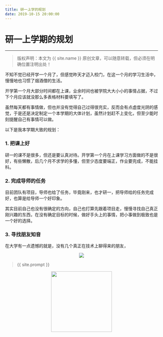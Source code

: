 ```yaml
---
title: 研一上学的规划
date: 2019-10-15 20:00:00
---
```

# 研一上学期的规划
***
> 版权声明：本文为 {{ site.name }} 原创文章，可以随意转载，但必须在明确位置注明出处！


不知不觉已经开学一个月了，但感觉昨天才迈入校门，在这一个月的学习生活中，慢慢地也习惯了烟酒僧的生活。

开学第一个月大部分时间都在上课，业余时间也被学院大大小小的事情占据，不过下个月应该就没那么多表格材料要填写了。

虽然每天都有事情做，但也并没有觉得自己过得很充实，反而会有点虚度光阴的感觉，于是还是决定制定一个本学期的大体计划，虽然计划赶不上变化，但至少能时刻提醒自己有事情可以做。

以下是我本学期大致的规划：

### 1. 把课上好
研一的课不是很多，但还是要认真对待。开学第一个月在上课学习方面做的不是很好，有些懒散，后几个月不求学的多懂，但至少态度要端正，作业要完成，不能挂科。

### 2. 完成导师的任务
目前团队有项目，导师也给了任务，毕竟刚来，也才研一，把导师给的任务完成好，也算是给导师一个好印象。

其实目前自己也没有很确定的方向，自己也打算先跟着项目走，慢慢寻找自己真正刚兴趣的东西，在没有确定目标的时候，做好手头上的事情，把小事做到极致也是一个好的选择。

### 3. 寻找朋友知音
在大学有一点遗憾的就是，没有几个真正在技术上聊得来的朋友，

































<div  align="center">
<img src="{{ site.url }}/images/xxx/xxx.png"/>
</div>

> {{ site.prompt }}

<div  align="center">
<img src="{{ site.url }}/images/wechart.jpg" width = "200" height = "200"/>